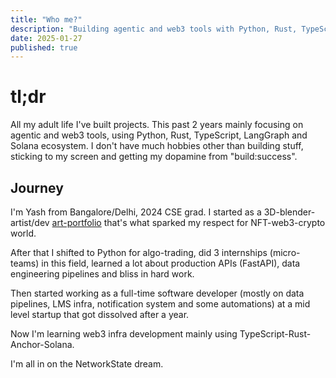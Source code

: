 ```yaml
---
title: "Who me?"
description: "Building agentic and web3 tools with Python, Rust, TypeScript"
date: 2025-01-27
published: true
---
```


# tl;dr



All my adult life I've built projects. This past 2 years mainly focusing on agentic and web3 tools, using Python, Rust, TypeScript, LangGraph and Solana ecosystem. I don't have much hobbies other than building stuff, sticking to my screen and getting my dopamine from "build:success".

## Journey

I'm Yash from Bangalore/Delhi, 2024 CSE grad. I started as a 3D-blender-artist/dev [art-portfolio](https://yasv.artstation.com/) that's what sparked my respect for NFT-web3-crypto world.

After that I shifted to Python for algo-trading, did 3 internships (micro-teams) in this field, learned a lot about production APIs (FastAPI), data engineering pipelines and bliss in hard work.

Then started working as a full-time software developer (mostly on data pipelines, LMS infra, notification system and some automations) at a mid level startup that got dissolved after a year.

Now I'm learning web3 infra development mainly using TypeScript-Rust-Anchor-Solana.

I'm all in on the NetworkState dream.